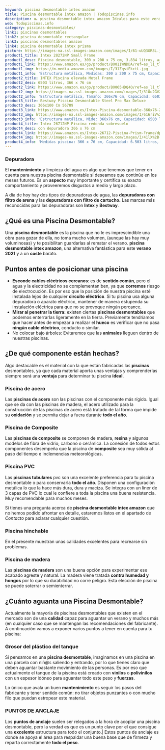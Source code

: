 ```yaml
---
keyword: piscina desmontable intex amazon
title: Piscina desmontable intex amazon | Todopiscinas.info
description: 🏊 piscina desmontable intex amazon Ideales para este verano 2021. Aquí puedes comprar piscina desmontable intex amazon y comparar con otras similares. No dejes escapar piscina desmontable intex amazon a un precio realmente tentador.
web: Todopiscinas.info
category: piscinas-desmontables/
link1: piscinas desmontables
link2: piscina desmontable rectangular
link3: piscinas desmontables amazon
link4: piscina desmontable intex prisma
picture: https://images-na.ssl-images-amazon.com/images/I/61-uUQ3GR8L.jpg
product1_title: Intex 28272NP Small Frame
product1_desc: Piscina desmontable, 300 x 200 x 75 cm, 3.834 litros, azul
product1_link: https://www.amazon.es/gp/product/B001IWNDDA/ref=as_li_tl?ie=UTF8&camp=3638&creative=24630&creativeASIN=B001IWNDDA&linkCode=as2&tag=todopiscinas0e-21&linkId=25b9d647487c889cb6ef56ed63f50ca1
product1_img: https://m.media-amazon.com/images/I/31ZqsiEkctL.jpg
product1_info: 'Estructura metálica, Medidas: 300 x 200 x 75 cm, Capacidad: 3.834 litros, Para 6 personas (+ 6 años), Fácil montaje, Forma rectangular'
product2_title: INTEX Piscina elevada Metal Frame
product2_desc: 6503 litros, 366 x 76 cm
product2_link: https://www.amazon.es/gp/product/B0065HDQ4O/ref=as_li_tl?ie=UTF8&camp=3638&creative=24630&creativeASIN=B0065HDQ4O&linkCode=as2&tag=todopiscinas0e-21&linkId=ed2430e3ba564d3527ee103df33ed7b3
product2_img: https://images-na.ssl-images-amazon.com/images/I/31Ou2GV2SAL.jpg
product2_info: 'Estructura metálica, Tamaño: 366x76 cm, Capacidad: 6503 litros, Forma circular, De 4 a 7 personas (+6 años)'
product3_title: Bestway Piscina Desmontable Steel Pro Max Deluxe
product3_desc: 366x100 Cm 56709
product3_link: https://www.amazon.es/Intex-Piscina-desmontable-366x76-28210NP/dp/B0065HDQ4O?__mk_es_ES=%C3%85M%C3%85%C5%BD%C3%95%C3%91&crid=25UQGV9HG2INI&dchild=1&keywords=piscinas+desmontables&qid=1615854176&sprefix=piscinas+dem%2Caps%2C201&sr=8-5&linkCode=ll1&tag=todopiscinas0e-21&linkId=34f200977c6cbaab1f3f4d9ac0e64755&language=es_ES&ref_=as_li_ss_tl
product3_img: https://images-na.ssl-images-amazon.com/images/I/616riV%2BiY3L.jpg
product3_info: 'Estructura metálica, Mide: 366x76 cm, Capacidad: 6503 litros, De 4 a 7 personas mayores de 6 años, Forma circular, Tecnología Super-Tough'
product4_title: Intex 26712NP Piscina redonda sobresuelo
product4_desc: con depuradora 366 x 76 cm
product4_link: https://www.amazon.es/Intex-26712-Piscina-Prism-Frame/dp/B07FB823GL?__mk_es_ES=%C3%85M%C3%85%C5%BD%C3%95%C3%91&dchild=1&keywords=piscinas+desmontables+con+depuradora&qid=1615936418&sr=8-5&linkCode=ll1&tag=todopiscinas0e-21&linkId=d98699de7830cd471766fa1daa36de34&language=es_ES&ref_=as_li_ss_tl
product4_img: https://images-na.ssl-images-amazon.com/images/I/41lX%2B-YpibL.jpg
product4_info: 'Medidas piscina: 366 x 76 cm, Capacidad: 6.503 litros, Incluye depuradora de cartucha A, Lona resistente triple capa'
---
```



<brand-panel :title=product1_title :desc=product1_desc :img=product1_img :link=product1_link></brand-panel>

<stats-list :link1=link1 :link2=link2 :link3=link3 :link4=link4 :category=category></stats-list>


### Depuradora

El **mantenimiento** y limpieza del agua es algo que tenemos que tener en cuenta para nuestra piscina desmontable si deseamos que continúe en los meses futuros. Es un **aspecto** muy importante y certifica su exacto comportamiento y proveeremos disgustos a medio y largo plazo.

A día de hoy hay dos tipos de depuradoras de agua, las **depuradoras con filtro de arena** y  las **depuradoras** **con filtro de cartucho.** Las marcas más reconocidas para las depuradoras son **Intex** y **Bestway**.
## ¿Qué es una Piscina Desmontable?

Una **piscina desmontable** es la piscina que no le es imprescindible una obra para gozar de ella, no toma mucho volumen, (aunque las hay muy voluminosas) y te posibilitan guardarlas al rematar el verano.  **piscina desmontable intex amazon**, una alternativa fantástica para este **verano 2021** y a un **coste** barato.


## Puntos antes de posicionar una piscina



*   **Esconde cables eléctricos cercanos**: es de **sentido común**, pero el agua y la electricidad no se complementan ben, ya que **corremos** riesgo de electrocución. Es por eso que la posición de nuestra piscina esté instalada lejos de cualquier **circuito eléctrico**. Si tu piscina usa alguna depuradora o aparato eléctrico, mantener de manera estupenda su instalación eléctrica para que no se provoque ningún percance.
*   **Mirar al penetrar la tierra:** existen ciertas **piscinas desmontables** que podemos enterrarlas ligeramente en la tierra. Previamente tendríamos que hacer antes de empezar a realizar el **hueco** es verificar que no pasa **ningún cable eléctrico**, conducto o similar.
*   No colocar bajo árboles: Evitaremos que las **animales** lleguen dentro de nuestras piscinas.


## ¿De qué componente están hechas?

Algo destacable es el material con la que están fabricadas las **piscinas** desmontables, ya que cada material aporta unas ventajas y comprenderlas siempre será una **ventaja** para determinar tu piscina **ideal**.


### Piscina de acero

Las **piscinas de acero** son las piscinas con el componente más rígido. Igual que se da con las piscinas de madera, el acero utilizado para la construcción de las piscinas de acero está tratado de tal forma que impide su **oxidación** y se permita dejar a fuera durante **todo el año**.


### Piscina de Composite

Las **piscinas de composite** se componen de madera, **resina** y algunos modelos de fibra de vidrio, carbono o cerámica. La conexión de todos estos componentes desempeña que la piscina de **composite** sea muy sólida al paso del tiempo e inclemencias meteorológicas.


### Piscina  PVC

Las **piscinas tubulares** pvc son una excelente preferencia para tu piscina desmontable o para conservarla **todo el año**. Disponen una configuración metálica lo que la hace más dura, dura y maciza. Se integra con un liner de 3 capas de PVC lo cual le confiere a toda la piscina una buena resistencia. Muy recomendable para muchos meses.

Si tienes una pregunta acerca de **piscina desmontable intex amazon** que no hemos podido afrontar en detalle, estaremos listos en el apartado de _Contacto_ para aclarar cualquier cuestión.


### Piscina hinchable

 En el presente muestran unas calidades excelentes para recrearse sin problemas.


### Piscina de madera

Las **piscinas de madera** son una buena opción para experimentar ese acabado agreste y natural. La madera viene tratada **contra humedad y hongos** por lo que su durabilidad no corre peligro. Esta elección de piscina se puede soterrar o semienterrar.

<external-banner></external-banner>



## ¿Cuánto aguanta una Piscina Desmontable?

Actualmente la mayoría de piscinas desmontables que existen en el mercado son de una **calidad** capaz para aguantar un verano y muchos más (en cualquier caso que se mantengan las recomendaciones del fabricante). A continuación vamos a exponer varios puntos a tener en cuenta para tu piscina:


### Grosor del plástico del tanque

Si pensamos en una **piscina desmontable**, imaginamos en una piscina en una parcela con niñ@s saliendo y entrando, por lo que tienes claro que deben aguantar bastante movimiento de las personas. Es por eso que actualmente el tanque de la piscina está creado con **vinilos** o **polivinilos** con un espesor idóneo para aguantar todo este peso y **fuerzas**.

Lo único que avala un	 buen **mantenimiento** es seguir los pasos del fabricante y tener sentido común: no tirar objetos punzantes o con mucho filo que puedan estropear este material.


### PUNTOS DE ANCLAJE

Los **puntos de anclaje** suelen ser relegados a la hora de acoplar una piscina desmontable, pero la verdad es que es un punto clave por el que consigue una **excelente** estructura para todo el conjunto.| Estos puntos de anclaje es donde se apoya el área para respaldar una buena base que de firmeza y reparta correctamente **todo el peso**.